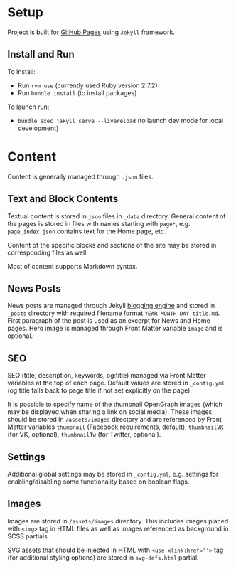 Setup
=====

Project is built for [GitHub Pages](https://docs.github.com/en/pages/setting-up-a-github-pages-site-with-jekyll)
using `Jekyll` framework.

Install and Run
---------------

To install:
* Run `rvm use` (currently used Ruby version 2.7.2)
* Run `bundle install` (to install packages)

To launch run:
* `bundle exec jekyll serve --livereload` (to launch dev mode for local development)

Content
=======

Content is generally managed through `.json` files.

Text and Block Contents
-----------------------

Textual content is stored in `json` files in `_data` directory. General content of the pages is stored
in files with names starting with `page*`, e.g. `page_index.json` contains text for the Home page, etc.

Content of the specific blocks and sections of the site may be stored in corresponding files as well.

Most of content supports Markdown syntax.

News Posts
----------

News posts are managed through Jekyll [blogging engine](https://jekyllrb.com/docs/posts/) and stored in `_posts` directory with required filename format `YEAR-MONTH-DAY-title.md`. First paragraph of the post is used as an excerpt for News and Home pages. Hero image is managed through Front Matter variable `image` and is optional.

SEO
---

SEO (title, description, keywords, og:title) managed via Front Matter variables at the top of each page.
Default values are stored in `_config.yml` (og:title falls back to page title if not set explicitly on the page).

It is possible to specify name of the thumbnail OpenGraph images (which may be displayed when sharing a link
on social media). These images should be stored in `/assets/images` directory and are referenced by Front Matter
variables `thumbnail` (Facebook requirements, default), `thumbnailVK` (for VK, optional),
`thumbnailTw` (for Twitter, optional).

Settings
--------

Additional global settings may be stored in `_config.yml`, e.g. settings for enabling/disabling some functionality
based on boolean flags.

Images
------

Images are stored in `/assets/images` directory. This includes images placed with `<img>` tag in HTML files as well
as images referenced as background in SCSS partials.

SVG assets that should be injected in HTML with `<use xlink:href=''>` tag (for additional styling options) are stored
in `svg-defs.html` partial.
